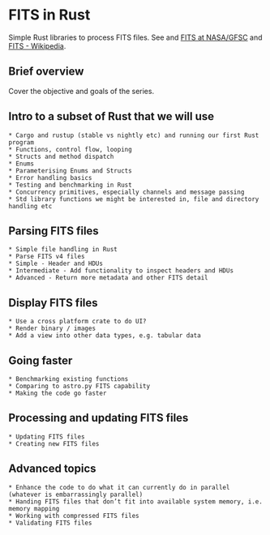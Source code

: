# FITS in Rust
Simple Rust libraries to process FITS files. See and [FITS at NASA/GFSC](https://fits.gsfc.nasa.gov/) and [FITS - Wikipedia](https://en.wikipedia.org/wiki/FITS).

## Brief overview
Cover the objective and goals of the series.

## Intro to a subset of Rust that we will use
	* Cargo and rustup (stable vs nightly etc) and running our first Rust program
	* Functions, control flow, looping
	* Structs and method dispatch
	* Enums
	* Parameterising Enums and Structs
	* Error handling basics
	* Testing and benchmarking in Rust
	* Concurrency primitives, especially channels and message passing
	* Std library functions we might be interested in, file and directory handling etc

## Parsing FITS files
	* Simple file handling in Rust
	* Parse FITS v4 files
	* Simple - Header and HDUs
	* Intermediate - Add functionality to inspect headers and HDUs
	* Advanced - Return more metadata and other FITS detail

## Display FITS files
	* Use a cross platform crate to do UI?
	* Render binary / images
	* Add a view into other data types, e.g. tabular data

## Going faster
	* Benchmarking existing functions
	* Comparing to astro.py FITS capability
	* Making the code go faster
	  
## Processing and updating FITS files
	* Updating FITS files
	* Creating new FITS files
  
  ## Advanced topics
	* Enhance the code to do what it can currently do in parallel (whatever is embarrassingly parallel)
	* Handing FITS files that don’t fit into available system memory, i.e. memory mapping
	* Working with compressed FITS files
	* Validating FITS files



